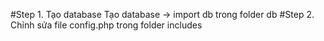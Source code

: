 #Step 1. Tạo database
 Tạo database -> import db trong folder db
#Step 2. Chỉnh sửa file config.php trong folder includes
